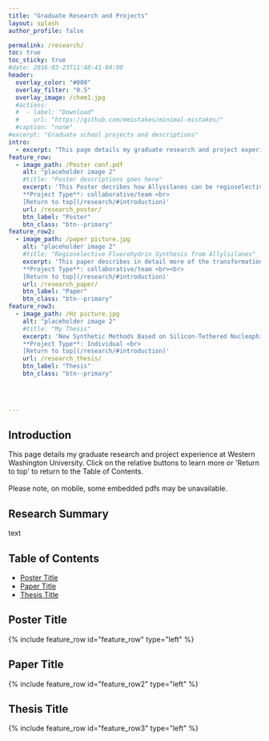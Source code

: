 ```yaml
---
title: "Graduate Research and Projects"
layout: splash
author_profile: false

permalink: /research/
toc: true
toc_sticky: true
#date: 2016-03-23T11:48:41-04:00
header:
  overlay_color: "#000"
  overlay_filter: "0.5"
  overlay_image: /chem1.jpg
  #actions:
  #  - label: "Download"
  #    url: "https://github.com/mmistakes/minimal-mistakes/"
  #caption: "none"
#excerpt: "Graduate school projects and descriptions"
intro: 
  - excerpt: "This page details my graduate research and project experience at Western Washington University. Click on the relative buttons to learn more or 'Return to top' to return to the Table of Contents. <br><br> Please note, on mobile, some embedded pdfs may be unavailable." 
feature_row:
  - image_path: /Poster conf.pdf
    alt: "placeholder image 2"
    #title: "Poster descriptions goes here"
    excerpt: 'This Poster decribes how Allysilanes can be regioselectively transformed into the corresponding 3-silylfluorohydrin in good yield using a sequence of epoxidation followed by treatment with HF-Et3N with or without isolation of the intermediate epoxide. <br><br>
    **Project Type**: collaborative/team <br> 
    [Return to top](/research/#introduction)'
    url: /research_poster/
    btn_label: "Poster"
    btn_class: "btn--primary"
feature_row2:    
  - image_path: /paper picture.jpg
    alt: "placeholder image 2"
    #title: "Regioselective Fluorohydrin Synthesis from Allylsilanes"
    excerpt: 'This paper describes in detail more of the transformation of allylsilanes. <br><br>
    **Project Type**: collaborative/team <br><br>
    [Return to top](/research/#introduction)'
    url: /research_paper/
    btn_label: "Paper"
    btn_class: "btn--primary"   
feature_row3:    
  - image_path: /Hz picture.jpg
    alt: "placeholder image 2"
    #title: "My Thesis"
    excerpt: 'New Synthetic Methods Based on Silicon-Tethered Nucleophilic Addition Reactions. <br><br>
    **Project Type**: Individual <br>
    [Return to top](/research/#introduction)'
    url: /research_thesis/
    btn_label: "Thesis"
    btn_class: "btn--primary"

    

    
---
```

## Introduction
This page details my graduate research and project experience at Western Washington University. Click on the relative buttons to learn more or 'Return to top' to return to the Table of Contents. <br><br> Please note, on mobile, some embedded pdfs may be unavailable.

## Research Summary
text

## Table of Contents
- [Poster Title](/research/#poster-title) <br> 
- [Paper Title](/research/#paper-title) <br>
- [Thesis Title](/research/#thesis-title) <br> 


## Poster Title
{% include feature_row id="feature_row" type="left" %}
## Paper Title
{% include feature_row id="feature_row2" type="left" %}
## Thesis Title
{% include feature_row id="feature_row3" type="left" %}
